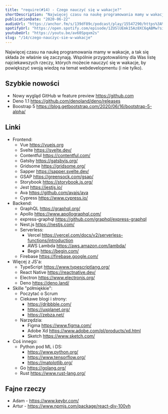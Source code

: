 ```yaml
---
title: "require(#14) - Czego nauczyć się w wakacje?"
shortDescription: "Najwięcej czasu na naukę programowania mamy w wakacje, a tak się składa że właśnie się zaczynają. Wspólnie przygotowaliśmy dla Was listę najciekawszych rzeczy, których możecie nauczyć się w wakacje, by powiększyć swoją wiedzę na temat webdevelopmentu (i nie tylko)."
publicationDate: "2020-06-22"
audioUrl: "https://anchor.fm/s/139df89c/podcast/play/15547290/https%3A%2F%2Fd3ctxlq1ktw2nl.cloudfront.net%2Fproduction%2F2020-5-22%2F84376468-44100-2-089d9ceacba72.mp3"
spotifyUrl: "https://open.spotify.com/episode/1ZUSlUEmk15Az8XC6qABMw?si=kANgrzbNRqamQfHywNCa7Q"
youtubeUrl: "https://youtu.be/av60Spqxm2s"
slug: "/14/czego-nauczyc-sie-w-wakacje"
---
```


Najwięcej czasu na naukę programowania mamy w wakacje, a tak się składa że właśnie się zaczynają. Wspólnie przygotowaliśmy dla Was listę najciekawszych rzeczy, których możecie nauczyć się w wakacje, by powiększyć swoją wiedzę na temat webdevelopmentu (i nie tylko).

## Szybkie nowości

- Nowy wygląd GitHub w feature preview https://github.com
- Deno 1.1 https://github.com/denoland/deno/releases
- Boostrap 5 https://blog.getbootstrap.com/2020/06/16/bootstrap-5-alpha/

## Linki

- Frontend:
  - Vue https://vuejs.org
  - Svelte https://svelte.dev/
  - Contentful https://contentful.com/
  - Gatsby https://gatsbyjs.org/
  - Gridsome https://gridsome.org/
  - Sapper https://sapper.svelte.dev/
  - GSAP https://greensock.com/gsap/
  - Storybook https://storybook.js.org/
  - Jest https://jestjs.io/
  - Ava https://github.com/avajs/ava
  - Cypress https://www.cypress.io/
- Backend:
  - GraphQL https://graphql.org/
  - Apollo https://www.apollographql.com/
  - express-graphql https://github.com/graphql/express-graphql
  - Nest.js https://nestjs.com/
  - Serverless:
    - Vercel https://vercel.com/docs/v2/serverless-functions/introduction
    - AWS Lambda https://aws.amazon.com/lambda/
    - Begin https://begin.com/
  - Firebase https://firebase.google.com/
- Więcej z JS'a:
  - TypeScript https://www.typescriptlang.org/
  - React Native https://reactnative.dev/
  - Electron https://www.electronjs.org/
  - Deno https://deno.land/
- Skille "półmiękkie":
  - Poczytać o Scrum
  - Ciekawe blogi i strony:
    - https://dribbble.com/
    - https://uxplanet.org/
    - https://zebza.net/
  - Narzędzia:
    - Figma https://www.figma.com/
    - Adobe Xd https://www.adobe.com/pl/products/xd.html
    - Sketch https://www.sketch.com/
- Coś innego:
  - Python pod ML i DS:
    - https://www.python.org/
    - https://www.tensorflow.org/
    - https://matplotlib.org/
  - Go https://golang.org/
  - Rust https://www.rust-lang.org/

## Fajne rzeczy

- Adam - https://www.keybr.com/
- Artur - https://www.npmjs.com/package/react-div-100vh
